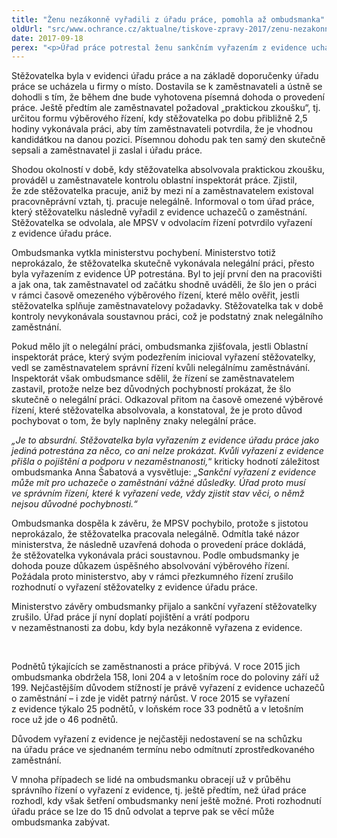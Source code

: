 ```yaml
---
title: "Ženu nezákonně vyřadili z úřadu práce, pomohla až ombudsmanka"
oldUrl: "src/www.ochrance.cz/aktualne/tiskove-zpravy-2017/zenu-nezakonne-vyradili-z-uradu-prace-pomohla-az-ombudsmanka"
date: 2017-09-18
perex: "<p>Úřad práce potrestal ženu sankčním vyřazením z evidence uchazečů o zaměstnání kvůli údajné nelegální práci. I když podle pozdějšího závěru inspektorátu práce o nelegální práci nešlo a nelze ji prokázat, MPSV rozhodnutí o vyřazení potvrdilo. Žena kvůli tomu přišla o pojištění hrazené státem a podporu v nezaměstnanosti. Až na základě šetření ombudsmanky ministerstvo změnilo názor a vyřazení z evidence úřadu práce zrušilo.</p>"
---
```


<!-- imported from the old website -->

<p>Stěžovatelka byla v evidenci úřadu práce a na základě doporučenky úřadu práce se ucházela u firmy o místo. Dostavila se k zaměstnavateli a ústně se dohodli s tím, že během dne bude vyhotovena písemná dohoda o provedení práce. Ještě předtím ale zaměstnavatel požadoval „praktickou zkoušku“, tj. určitou formu výběrového řízení, kdy stěžovatelka po dobu přibližně 2,5 hodiny vykonávala práci, aby tím zaměstnavateli potvrdila, že je vhodnou kandidátkou na danou pozici. Písemnou dohodu pak ten samý den skutečně sepsali a zaměstnavatel ji zaslal i úřadu práce.</p> <p>Shodou okolností v době, kdy stěžovatelka absolvovala praktickou zkoušku, prováděl u zaměstnavatele kontrolu oblastní inspektorát práce. Zjistil, že zde stěžovatelka pracuje, aniž by mezi ní a zaměstnavatelem existoval pracovněprávní vztah, tj. pracuje nelegálně. Informoval o tom úřad práce, který stěžovatelku následně vyřadil z evidence uchazečů o zaměstnání. Stěžovatelka se odvolala, ale MPSV v odvolacím řízení potvrdilo vyřazení z evidence úřadu práce.</p> <p>Ombudsmanka vytkla ministerstvu pochybení. Ministerstvo totiž neprokázalo, že stěžovatelka skutečně vykonávala nelegální práci, přesto byla vyřazením z evidence ÚP potrestána. Byl to její první den na pracovišti a jak ona, tak zaměstnavatel od začátku shodně uváděli, že šlo jen o práci v rámci časově omezeného výběrového řízení, které mělo ověřit, jestli stěžovatelka splňuje zaměstnavatelovy požadavky. Stěžovatelka tak v době kontroly nevykonávala soustavnou práci, což je podstatný znak nelegálního zaměstnání.</p> <p>Pokud mělo jít o nelegální práci, ombudsmanka zjišťovala, jestli Oblastní inspektorát práce, který svým podezřením inicioval vyřazení stěžovatelky, vedl se zaměstnavatelem správní řízení kvůli nelegálnímu zaměstnávání. Inspektorát však ombudsmance sdělil, že řízení se zaměstnavatelem zastavil, protože nelze bez důvodných pochybností prokázat, že šlo skutečně o nelegální práci. Odkazoval přitom na časově omezené výběrové řízení, které stěžovatelka absolvovala, a konstatoval, že je proto důvod pochybovat o tom, že byly naplněny znaky nelegální práce.</p> <p><i>„Je to absurdní. Stěžovatelka byla vyřazením z evidence úřadu práce jako jediná potrestána za něco, co ani nelze prokázat. Kvůli vyřazení z evidence přišla o pojištění a podporu v nezaměstnanosti,</i>“ kriticky hodnotí záležitost ombudsmanka Anna Šabatová a vysvětluje: <i>„Sankční vyřazení z evidence může mít pro uchazeče o zaměstnání vážné důsledky. Úřad proto musí ve správním řízení, které k vyřazení vede, vždy zjistit stav věci, o němž nejsou důvodné pochybnosti.“</i></p> <p>Ombudsmanka dospěla k závěru, že MPSV pochybilo, protože s jistotou neprokázalo, že stěžovatelka pracovala nelegálně. Odmítla také názor ministerstva, že následně uzavřená dohoda o provedení práce dokládá, že stěžovatelka vykonávala práci soustavnou. Podle ombudsmanky je dohoda pouze důkazem úspěšného absolvování výběrového řízení. Požádala proto ministerstvo, aby v rámci přezkumného řízení zrušilo rozhodnutí o vyřazení stěžovatelky z evidence úřadu práce.</p> <p>Ministerstvo závěry ombudsmanky přijalo a sankční vyřazení stěžovatelky zrušilo. Úřad práce jí nyní doplatí pojištění a vrátí podporu v nezaměstnanosti za dobu, kdy byla nezákonně vyřazena z evidence.</p> <p>  </p> <p>Podnětů týkajících se zaměstnanosti a práce přibývá. V roce 2015 jich ombudsmanka obdržela 158, loni 204 a v letošním roce do poloviny září už 199. Nejčastějším důvodem stížností je právě vyřazení z evidence uchazečů o zaměstnání – i zde je vidět patrný nárůst. V roce 2015 se vyřazení z evidence týkalo 25 podnětů, v loňském roce 33 podnětů a v letošním roce už jde o 46 podnětů. </p> <p>Důvodem vyřazení z evidence je nejčastěji nedostavení se na schůzku na úřadu práce ve sjednaném termínu nebo odmítnutí zprostředkovaného zaměstnání. </p> V mnoha případech se lidé na ombudsmanku obracejí už v průběhu správního řízení o vyřazení z evidence, tj. ještě předtím, než úřad práce rozhodl, kdy však šetření ombudsmanky není ještě možné. Proti rozhodnutí úřadu práce se lze do 15 dnů odvolat a teprve pak se věcí může ombudsmanka zabývat.
